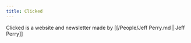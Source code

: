 ```yaml
---
title: Clicked
---
```


Clicked is a website and newsletter made by [[/People/Jeff Perry.md | Jeff Perry]]